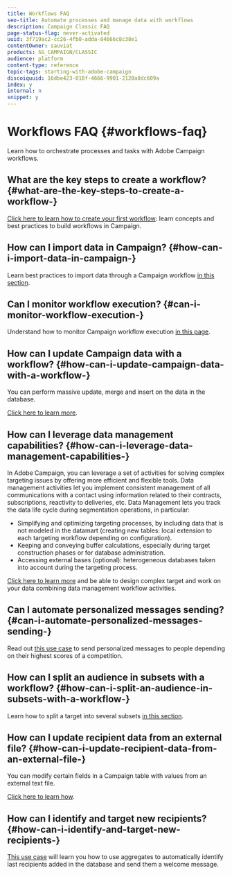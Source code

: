 ```yaml
---
title: Workflows FAQ
seo-title: Automate processes and manage data with workflows
description: Campaign Classic FAQ
page-status-flag: never-activated
uuid: 3f719ac2-cc26-4fb0-adda-84666c8c38e1
contentOwner: sauviat
products: SG_CAMPAIGN/CLASSIC
audience: platform
content-type: reference
topic-tags: starting-with-adobe-campaign
discoiquuid: 16dbe423-018f-4666-9901-2120a8dc609a
index: y
internal: n
snippet: y
---
```


# Workflows FAQ {#workflows-faq}

Learn how to orchestrate processes and tasks with Adobe Campaign workflows.

## What are the key steps to create a workflow? {#what-are-the-key-steps-to-create-a-workflow-}

[Click here to learn how to create your first workflow](../../workflow/using/building-a-workflow.md): learn concepts and best practices to build workflows in Campaign.

## How can I import data in Campaign? {#how-can-i-import-data-in-campaign-}

Learn best practices to import data through a Campaign workflow [in this section](../../workflow/using/importing-data.md).

## Can I monitor workflow execution? {#can-i-monitor-workflow-execution-}

Understand how to monitor Campaign workflow execution [in this page](../../workflow/using/executing-a-workflow.md).

## How can I update Campaign data with a workflow? {#how-can-i-update-campaign-data-with-a-workflow-}

You can perform massive update, merge and insert on the data in the database.

[Click here to learn more](../../workflow/using/update-data.md).

## How can I leverage data management capabilities? {#how-can-i-leverage-data-management-capabilities-}

In Adobe Campaign, you can leverage a set of activities for solving complex targeting issues by offering more efficient and flexible tools. Data management activities let you implement consistent management of all communications with a contact using information related to their contracts, subscriptions, reactivity to deliveries, etc. Data Management lets you track the data life cycle during segmentation operations, in particular:

* Simplifying and optimizing targeting processes, by including data that is not modeled in the datamart (creating new tables: local extension to each targeting workflow depending on configuration).
* Keeping and conveying buffer calculations, especially during target construction phases or for database administration.
* Accessing external bases (optional): heterogeneous databases taken into account during the targeting process.

[Click here to learn more](../../workflow/using/targeting-data.md#data-management) and be able to design complex target and work on your data combining data management workflow activities.

## Can I automate personalized messages sending? {#can-i-automate-personalized-messages-sending-}

Read out [this use case](../../workflow/using/enriching-data.md) to send personalized messages to people depending on their highest scores of a competition.

## How can I split an audience in subsets with a workflow? {#how-can-i-split-an-audience-in-subsets-with-a-workflow-}

Learn how to split a target into several subsets [in this section](../../workflow/using/split.md).

## How can I update recipient data from an external file? {#how-can-i-update-recipient-data-from-an-external-file-}

You can modify certain fields in a Campaign table with values from an external text file.

[Click here to learn how](../../platform/using/importing-data.md#example--enrich-the-values-with-those-of-an-external-file).

## How can I identify and target new recipients? {#how-can-i-identify-and-target-new-recipients-}

[This use case](../../workflow/using/using-aggregates.md) will learn you how to use aggregates to automatically identify last recipients added in the database and send them a welcome message.
